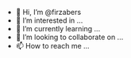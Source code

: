 - 👋 Hi, I’m @firzabers
- 👀 I’m interested in ...
- 🌱 I’m currently learning ...
- 💞️ I’m looking to collaborate on ...
- 📫 How to reach me ...

<!---
firzabers/firzabers is a ✨ special ✨ repository because its `README.md` (this file) appears on your GitHub profile.
You can click the Preview link to take a look at your changes.
--->
